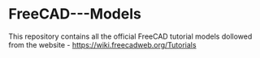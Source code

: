 # FreeCAD---Models
This repository contains all the official FreeCAD tutorial models dollowed from the website - https://wiki.freecadweb.org/Tutorials
